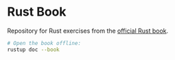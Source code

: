 # Rust Book

Repository for Rust exercises from the [official Rust book](https://doc.rust-lang.org/book/).

```bash
# Open the book offline:
rustup doc --book
```
